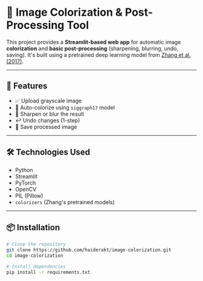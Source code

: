 # 🎨 Image Colorization & Post-Processing Tool

This project provides a **Streamlit-based web app** for automatic image **colorization** and **basic post-processing** (sharpening, blurring, undo, saving). It's built using a pretrained deep learning model from [Zhang et al. (2017)](https://richzhang.github.io/colorization/).

---

## 🚀 Features

- ✅ Upload grayscale image
- 🎨 Auto-colorize using `siggraph17` model
- 🧪 Sharpen or blur the result
- ↩️ Undo changes (1-step)
- 💾 Save processed image

---

## 🛠️ Technologies Used

- Python
- Streamlit
- PyTorch
- OpenCV
- PIL (Pillow)
- `colorizers` (Zhang's pretrained models)

---

## 📦 Installation

```bash
# Clone the repository
git clone https://github.com/haiderakt/image-colorization.git
cd image-colorization

# Install dependencies
pip install -r requirements.txt
